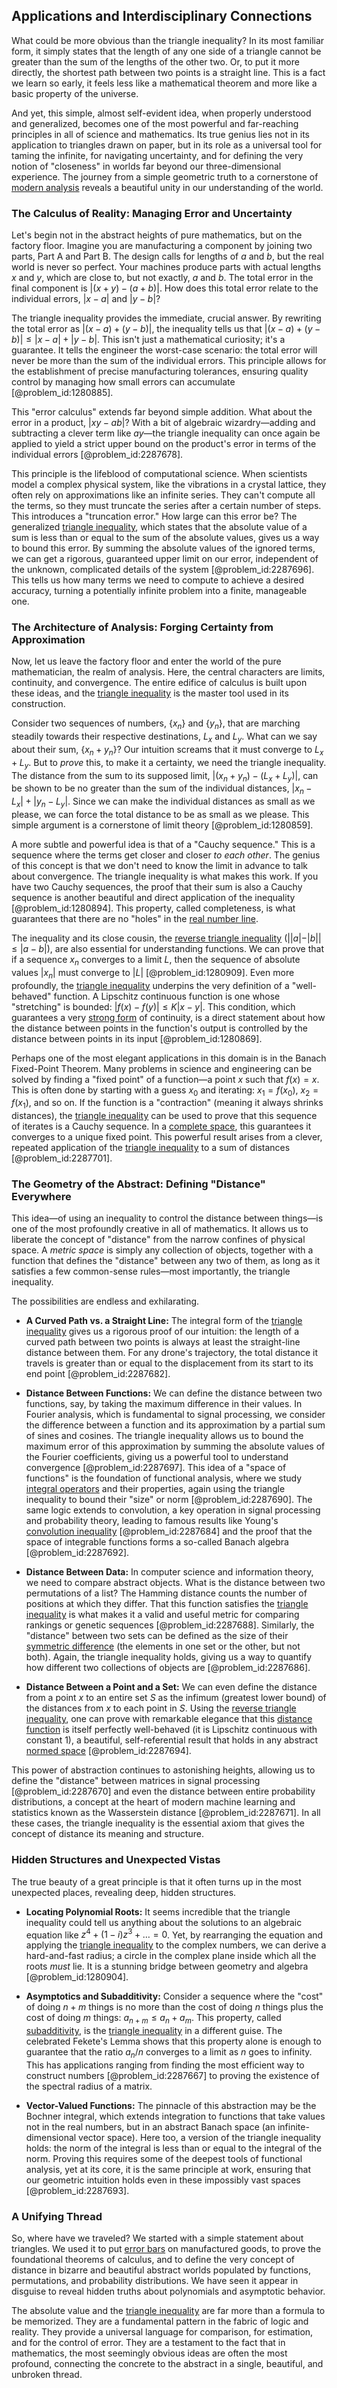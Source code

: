 ## Applications and Interdisciplinary Connections

What could be more obvious than the triangle inequality? In its most familiar form, it simply states that the length of any one side of a triangle cannot be greater than the sum of the lengths of the other two. Or, to put it more directly, the shortest path between two points is a straight line. This is a fact we learn so early, it feels less like a mathematical theorem and more like a basic property of the universe.

And yet, this simple, almost self-evident idea, when properly understood and generalized, becomes one of the most powerful and far-reaching principles in all of science and mathematics. Its true genius lies not in its application to triangles drawn on paper, but in its role as a universal tool for taming the infinite, for navigating uncertainty, and for defining the very notion of "closeness" in worlds far beyond our three-dimensional experience. The journey from a simple geometric truth to a cornerstone of [modern analysis](@article_id:145754) reveals a beautiful unity in our understanding of the world.

### The Calculus of Reality: Managing Error and Uncertainty

Let's begin not in the abstract heights of pure mathematics, but on the factory floor. Imagine you are manufacturing a component by joining two parts, Part A and Part B. The design calls for lengths of $a$ and $b$, but the real world is never so perfect. Your machines produce parts with actual lengths $x$ and $y$, which are close to, but not exactly, $a$ and $b$. The total error in the final component is $|(x+y) - (a+b)|$. How does this total error relate to the individual errors, $|x-a|$ and $|y-b|$?

The triangle inequality provides the immediate, crucial answer. By rewriting the total error as $|(x-a) + (y-b)|$, the inequality tells us that $|(x-a) + (y-b)| \le |x-a| + |y-b|$. This isn't just a mathematical curiosity; it's a guarantee. It tells the engineer the worst-case scenario: the total error will never be more than the sum of the individual errors. This principle allows for the establishment of precise manufacturing tolerances, ensuring quality control by managing how small errors can accumulate [@problem_id:1280885].

This "error calculus" extends far beyond simple addition. What about the error in a product, $|xy - ab|$? With a bit of algebraic wizardry—adding and subtracting a clever term like $ay$—the triangle inequality can once again be applied to yield a strict upper bound on the product's error in terms of the individual errors [@problem_id:2287678].

This principle is the lifeblood of computational science. When scientists model a complex physical system, like the vibrations in a crystal lattice, they often rely on approximations like an infinite series. They can't compute all the terms, so they must truncate the series after a certain number of steps. This introduces a "truncation error." How large can this error be? The generalized [triangle inequality](@article_id:143256), which states that the absolute value of a sum is less than or equal to the sum of the absolute values, gives us a way to bound this error. By summing the absolute values of the ignored terms, we can get a rigorous, guaranteed upper limit on our error, independent of the unknown, complicated details of the system [@problem_id:2287696]. This tells us how many terms we need to compute to achieve a desired accuracy, turning a potentially infinite problem into a finite, manageable one.

### The Architecture of Analysis: Forging Certainty from Approximation

Now, let us leave the factory floor and enter the world of the pure mathematician, the realm of analysis. Here, the central characters are limits, continuity, and convergence. The entire edifice of calculus is built upon these ideas, and the [triangle inequality](@article_id:143256) is the master tool used in its construction.

Consider two sequences of numbers, $\{x_n\}$ and $\{y_n\}$, that are marching steadily towards their respective destinations, $L_x$ and $L_y$. What can we say about their sum, $\{x_n + y_n\}$? Our intuition screams that it must converge to $L_x + L_y$. But to *prove* this, to make it a certainty, we need the triangle inequality. The distance from the sum to its supposed limit, $|(x_n + y_n) - (L_x + L_y)|$, can be shown to be no greater than the sum of the individual distances, $|x_n - L_x| + |y_n - L_y|$. Since we can make the individual distances as small as we please, we can force the total distance to be as small as we please. This simple argument is a cornerstone of limit theory [@problem_id:1280859].

A more subtle and powerful idea is that of a "Cauchy sequence." This is a sequence where the terms get closer and closer *to each other*. The genius of this concept is that we don't need to know the limit in advance to talk about convergence. The triangle inequality is what makes this work. If you have two Cauchy sequences, the proof that their sum is also a Cauchy sequence is another beautiful and direct application of the inequality [@problem_id:1280894]. This property, called completeness, is what guarantees that there are no "holes" in the [real number line](@article_id:146792).

The inequality and its close cousin, the [reverse triangle inequality](@article_id:145608) ($||a| - |b|| \le |a-b|$), are also essential for understanding functions. We can prove that if a sequence $x_n$ converges to a limit $L$, then the sequence of absolute values $|x_n|$ must converge to $|L|$ [@problem_id:1280909]. Even more profoundly, the [triangle inequality](@article_id:143256) underpins the very definition of a "well-behaved" function. A Lipschitz continuous function is one whose "stretching" is bounded: $|f(x) - f(y)| \le K|x-y|$. This condition, which guarantees a very [strong form](@article_id:164317) of continuity, is a direct statement about how the distance between points in the function's output is controlled by the distance between points in its input [@problem_id:1280869].

Perhaps one of the most elegant applications in this domain is in the Banach Fixed-Point Theorem. Many problems in science and engineering can be solved by finding a "fixed point" of a function—a point $x$ such that $f(x) = x$. This is often done by starting with a guess $x_0$ and iterating: $x_1=f(x_0)$, $x_2=f(x_1)$, and so on. If the function is a "contraction" (meaning it always shrinks distances), the [triangle inequality](@article_id:143256) can be used to prove that this sequence of iterates is a Cauchy sequence. In a [complete space](@article_id:159438), this guarantees it converges to a unique fixed point. This powerful result arises from a clever, repeated application of the [triangle inequality](@article_id:143256) to a sum of distances [@problem_id:2287701].

### The Geometry of the Abstract: Defining "Distance" Everywhere

This idea—of using an inequality to control the distance between things—is one of the most profoundly creative in all of mathematics. It allows us to liberate the concept of "distance" from the narrow confines of physical space. A *metric space* is simply any collection of objects, together with a function that defines the "distance" between any two of them, as long as it satisfies a few common-sense rules—most importantly, the triangle inequality.

The possibilities are endless and exhilarating.
*   **A Curved Path vs. a Straight Line:** The integral form of the [triangle inequality](@article_id:143256) gives us a rigorous proof of our intuition: the length of a curved path between two points is always at least the straight-line distance between them. For any drone's trajectory, the total distance it travels is greater than or equal to the displacement from its start to its end point [@problem_id:2287682].

*   **Distance Between Functions:** We can define the distance between two functions, say, by taking the maximum difference in their values. In Fourier analysis, which is fundamental to signal processing, we consider the difference between a function and its approximation by a partial sum of sines and cosines. The triangle inequality allows us to bound the maximum error of this approximation by summing the absolute values of the Fourier coefficients, giving us a powerful tool to understand convergence [@problem_id:2287697]. This idea of a "space of functions" is the foundation of functional analysis, where we study [integral operators](@article_id:187196) and their properties, again using the triangle inequality to bound their "size" or norm [@problem_id:2287690]. The same logic extends to convolution, a key operation in signal processing and probability theory, leading to famous results like Young's [convolution inequality](@article_id:188457) [@problem_id:2287684] and the proof that the space of integrable functions forms a so-called Banach algebra [@problem_id:2287692].

*   **Distance Between Data:** In computer science and information theory, we need to compare abstract objects. What is the distance between two permutations of a list? The Hamming distance counts the number of positions at which they differ. That this function satisfies the [triangle inequality](@article_id:143256) is what makes it a valid and useful metric for comparing rankings or genetic sequences [@problem_id:2287688]. Similarly, the "distance" between two sets can be defined as the size of their [symmetric difference](@article_id:155770) (the elements in one set or the other, but not both). Again, the triangle inequality holds, giving us a way to quantify how different two collections of objects are [@problem_id:2287686].

*   **Distance Between a Point and a Set:** We can even define the distance from a point $x$ to an entire set $S$ as the infimum (greatest lower bound) of the distances from $x$ to each point in $S$. Using the [reverse triangle inequality](@article_id:145608), one can prove with remarkable elegance that this [distance function](@article_id:136117) is itself perfectly well-behaved (it is Lipschitz continuous with constant 1), a beautiful, self-referential result that holds in any abstract [normed space](@article_id:157413) [@problem_id:2287694].

This power of abstraction continues to astonishing heights, allowing us to define the "distance" between matrices in signal processing [@problem_id:2287670] and even the distance between entire probability distributions, a concept at the heart of modern machine learning and statistics known as the Wasserstein distance [@problem_id:2287671]. In all these cases, the triangle inequality is the essential axiom that gives the concept of distance its meaning and structure.

### Hidden Structures and Unexpected Vistas

The true beauty of a great principle is that it often turns up in the most unexpected places, revealing deep, hidden structures.
*   **Locating Polynomial Roots:** It seems incredible that the triangle inequality could tell us anything about the solutions to an algebraic equation like $z^4 + (1-i)z^3 + \dots = 0$. Yet, by rearranging the equation and applying the [triangle inequality](@article_id:143256) to the complex numbers, we can derive a hard-and-fast radius; a circle in the complex plane inside which all the roots *must* lie. It is a stunning bridge between geometry and algebra [@problem_id:1280904].

*   **Asymptotics and Subadditivity:** Consider a sequence where the "cost" of doing $n+m$ things is no more than the cost of doing $n$ things plus the cost of doing $m$ things: $a_{n+m} \le a_n + a_m$. This property, called [subadditivity](@article_id:136730), is the [triangle inequality](@article_id:143256) in a different guise. The celebrated Fekete's Lemma shows that this property alone is enough to guarantee that the ratio $a_n/n$ converges to a limit as $n$ goes to infinity. This has applications ranging from finding the most efficient way to construct numbers [@problem_id:2287667] to proving the existence of the spectral radius of a matrix.

*   **Vector-Valued Functions:** The pinnacle of this abstraction may be the Bochner integral, which extends integration to functions that take values not in the real numbers, but in an abstract Banach space (an infinite-dimensional vector space). Here too, a version of the triangle inequality holds: the norm of the integral is less than or equal to the integral of the norm. Proving this requires some of the deepest tools of functional analysis, yet at its core, it is the same principle at work, ensuring that our geometric intuition holds even in these impossibly vast spaces [@problem_id:2287693].

### A Unifying Thread

So, where have we traveled? We started with a simple statement about triangles. We used it to put [error bars](@article_id:268116) on manufactured goods, to prove the foundational theorems of calculus, and to define the very concept of distance in bizarre and beautiful abstract worlds populated by functions, permutations, and probability distributions. We have seen it appear in disguise to reveal hidden truths about polynomials and asymptotic behavior.

The absolute value and the [triangle inequality](@article_id:143256) are far more than a formula to be memorized. They are a fundamental pattern in the fabric of logic and reality. They provide a universal language for comparison, for estimation, and for the control of error. They are a testament to the fact that in mathematics, the most seemingly obvious ideas are often the most profound, connecting the concrete to the abstract in a single, beautiful, and unbroken thread.